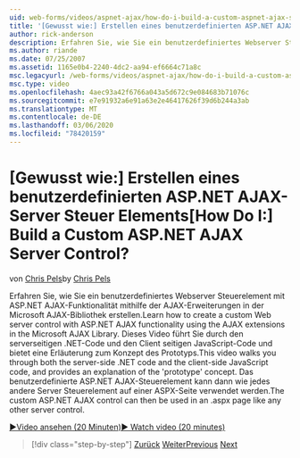 ```yaml
---
uid: web-forms/videos/aspnet-ajax/how-do-i-build-a-custom-aspnet-ajax-server-control
title: '[Gewusst wie:] Erstellen eines benutzerdefinierten ASP.NET AJAX-Server Steuer Elements | Microsoft-Dokumentation'
author: rick-anderson
description: Erfahren Sie, wie Sie ein benutzerdefiniertes Webserver Steuerelement mit ASP.NET AJAX-Funktionalität mithilfe der AJAX-Erweiterungen in der Microsoft AJAX-Bibliothek erstellen. Dieses Video führt Sie durch...
ms.author: riande
ms.date: 07/25/2007
ms.assetid: 1165e0b4-2240-4dc2-aa94-ef6664c71a8c
msc.legacyurl: /web-forms/videos/aspnet-ajax/how-do-i-build-a-custom-aspnet-ajax-server-control
msc.type: video
ms.openlocfilehash: 4aec93a42f6766a043a5d672c9e084683b71076c
ms.sourcegitcommit: e7e91932a6e91a63e2e46417626f39d6b244a3ab
ms.translationtype: MT
ms.contentlocale: de-DE
ms.lasthandoff: 03/06/2020
ms.locfileid: "78420159"
---
```

# <a name="how-do-i-build-a-custom-aspnet-ajax-server-control"></a><span data-ttu-id="2a29f-105">[Gewusst wie:] Erstellen eines benutzerdefinierten ASP.NET AJAX-Server Steuer Elements</span><span class="sxs-lookup"><span data-stu-id="2a29f-105">[How Do I:] Build a Custom ASP.NET AJAX Server Control?</span></span>

<span data-ttu-id="2a29f-106">von [Chris Pels](https://twitter.com/chrispels)</span><span class="sxs-lookup"><span data-stu-id="2a29f-106">by [Chris Pels](https://twitter.com/chrispels)</span></span>

<span data-ttu-id="2a29f-107">Erfahren Sie, wie Sie ein benutzerdefiniertes Webserver Steuerelement mit ASP.NET AJAX-Funktionalität mithilfe der AJAX-Erweiterungen in der Microsoft AJAX-Bibliothek erstellen.</span><span class="sxs-lookup"><span data-stu-id="2a29f-107">Learn how to create a custom Web server control with ASP.NET AJAX functionality using the AJAX extensions in the Microsoft AJAX Library.</span></span> <span data-ttu-id="2a29f-108">Dieses Video führt Sie durch den serverseitigen .NET-Code und den Client seitigen JavaScript-Code und bietet eine Erläuterung zum Konzept des Prototyps.</span><span class="sxs-lookup"><span data-stu-id="2a29f-108">This video walks you through both the server-side .NET code and the client-side JavaScript code, and provides an explanation of the 'prototype' concept.</span></span> <span data-ttu-id="2a29f-109">Das benutzerdefinierte ASP.NET AJAX-Steuerelement kann dann wie jedes andere Server Steuerelement auf einer ASPX-Seite verwendet werden.</span><span class="sxs-lookup"><span data-stu-id="2a29f-109">The custom ASP.NET AJAX control can then be used in an .aspx page like any other server control.</span></span>

[<span data-ttu-id="2a29f-110">&#9654;Video ansehen (20 Minuten)</span><span class="sxs-lookup"><span data-stu-id="2a29f-110">&#9654; Watch video (20 minutes)</span></span>](https://channel9.msdn.com/Blogs/ASP-NET-Site-Videos/how-do-i-build-a-custom-aspnet-ajax-server-control)

> [!div class="step-by-step"]
> <span data-ttu-id="2a29f-111">[Zurück](how-do-i-debug-aspnet-ajax-applications-using-visual-studio-2005.md)
> [Weiter](how-do-i-use-javascript-to-refresh-an-aspnet-ajax-updatepanel.md)</span><span class="sxs-lookup"><span data-stu-id="2a29f-111">[Previous](how-do-i-debug-aspnet-ajax-applications-using-visual-studio-2005.md)
[Next](how-do-i-use-javascript-to-refresh-an-aspnet-ajax-updatepanel.md)</span></span>

